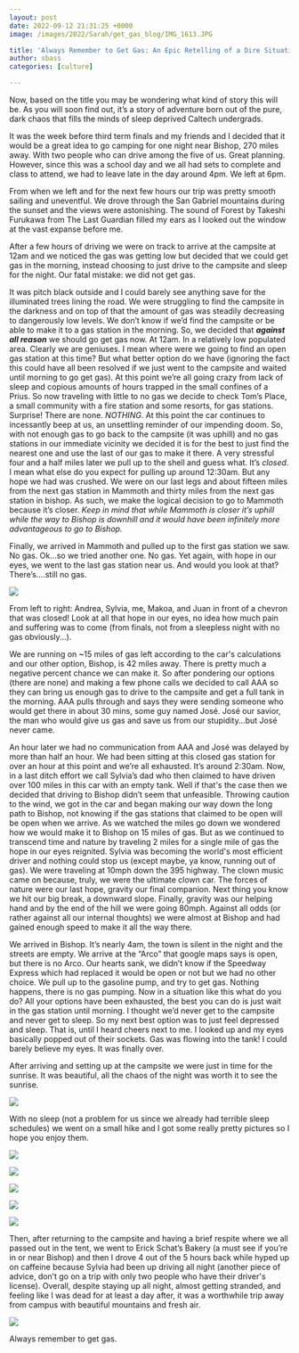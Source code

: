 ```yaml
---
layout: post
date: 2022-09-12 21:31:25 +0000
image: /images/2022/Sarah/get_gas_blog/IMG_1613.JPG

title: 'Always Remember to Get Gas: An Epic Retelling of a Dire Situation'
author: sbass
categories: [culture]

---
```

Now, based on the title you may be wondering what kind of story this will be. As you will soon find out, it’s a story of adventure born out of the pure, dark chaos that fills the minds of sleep deprived Caltech undergrads.

It was the week before third term finals and my friends and I decided that it would be a great idea to go camping for one night near Bishop, 270 miles away. With two people who can drive among the five of us. Great planning. However, since this was a school day and we all had sets to complete and class to attend, we had to leave late in the day around 4pm. We left at 6pm.

From when we left and for the next few hours our trip was pretty smooth sailing and uneventful. We drove through the San Gabriel mountains during the sunset and the views were astonishing. The sound of Forest by Takeshi Furukawa from The Last Guardian filled my ears as I looked out the window at the vast expanse before me.

After a few hours of driving we were on track to arrive at the campsite at 12am and we noticed the gas was getting low but decided that we could get gas in the morning, instead choosing to just drive to the campsite and sleep for the night. Our fatal mistake: we did not get gas.

It was pitch black outside and I could barely see anything save for the illuminated trees lining the road. We were struggling to find the campsite in the darkness and on top of that the amount of gas was steadily decreasing to dangerously low levels. We don’t know if we’d find the campsite or be able to make it to a gas station in the morning. So, we decided that **_against all reason_** we should go get gas now. At 12am. In a relatively low populated area. Clearly we are geniuses. I mean where were we going to find an open gas station at this time? But what better option do we have (ignoring the fact this could have all been resolved if we just went to the campsite and waited until morning to go get gas). At this point we’re all going crazy from lack of sleep and copious amounts of hours trapped in the small confines of a Prius. So now traveling with little to no gas we decide to check Tom’s Place, a small community with a fire station and some resorts, for gas stations. Surprise! There are none. _NOTHING_. At this point the car continues to incessantly beep at us, an unsettling reminder of our impending doom. So, with not enough gas to go back to the campsite (it was uphill) and no gas stations in our immediate vicinity we decided it is for the best to just find the nearest one and use the last of our gas to make it there. A very stressful four and a half miles later we pull up to the shell and guess what. It’s _closed_. I mean what else do you expect for pulling up around 12:30am. But any hope we had was crushed. We were on our last legs and about fifteen miles from the next gas station in Mammoth and thirty miles from the next gas station in bishop. As such, we make the logical decision to go to Mammoth because it’s closer. _Keep in mind that while Mammoth is closer it’s uphill while the way to Bishop is downhill and it would have been infinitely more advantageous to go to Bishop._

Finally, we arrived in Mammoth and pulled up to the first gas station we saw. No gas. Ok…so we tried another one. No gas. Yet again, with hope in our eyes, we went to the last gas station near us. And would you look at that? There’s….still no gas.

![](/images/2022/Sarah/get_gas_blog/IMG_5610.jpg)

From left to right: Andrea, Sylvia, me, Makoa, and Juan in front of a chevron that was closed! Look at all that hope in our eyes, no idea how much pain and suffering was to come (from finals, not from a sleepless night with no gas obviously...).

We are running on \~15 miles of gas left according to the car's calculations and our other option, Bishop, is 42 miles away. There is pretty much a negative percent chance we can make it. So after pondering our options (there are none) and making a few phone calls we decided to call AAA so they can bring us enough gas to drive to the campsite and get a full tank in the morning. AAA pulls through and says they were sending someone who would get there in about 30 mins, some guy named José. José our savior, the man who would give us gas and save us from our stupidity...but José never came.

An hour later we had no communication from AAA and José was delayed by more than half an hour. We had been sitting at this closed gas station for over an hour at this point and we’re all exhausted. It’s around 2:30am. Now, in a last ditch effort we call Sylvia’s dad who then claimed to have driven over 100 miles in this car with an empty tank. Well if that's the case then we decided that driving to Bishop didn’t seem that unfeasible. Throwing caution to the wind, we got in the car and began making our way down the long path to Bishop, not knowing if the gas stations that claimed to be open will be open when we arrive. As we watched the miles go down we wondered how we would make it to Bishop on 15 miles of gas. But as we continued to transcend time and nature by traveling 2 miles for a single mile of gas the hope in our eyes reignited. Sylvia was becoming the world's most efficient driver and nothing could stop us (except maybe, ya know, running out of gas). We were traveling at 10mph down the 395 highway. The clown music came on because, truly, we were the ultimate clown car. The forces of nature were our last hope, gravity our final companion. Next thing you know we hit our big break, a downward slope. Finally, gravity was our helping hand and by the end of the hill we were going 80mph. Against all odds (or rather against all our internal thoughts) we were almost at Bishop and had gained enough speed to make it all the way there.

We arrived in Bishop. It’s nearly 4am, the town is silent in the night and the streets are empty. We arrive at the “Arco” that google maps says is open, but there is no Arco. Our hearts sank, we didn’t know if the Speedway Express which had replaced it would be open or not but we had no other choice. We pull up to the gasoline pump, and try to get gas. Nothing happens, there is no gas pumping. Now in a situation like this what do you do? All your options have been exhausted, the best you can do is just wait in the gas station until morning. I thought we’d never get to the campsite and never get to sleep. So my next best option was to just feel depressed and sleep. That is, until I heard cheers next to me. I looked up and my eyes basically popped out of their sockets. Gas was flowing into the tank! I could barely believe my eyes. It was finally over.

After arriving and setting up at the campsite we were just in time for the sunrise. It was beautiful, all the chaos of the night was worth it to see the sunrise.

![](/images/2022/Sarah/get_gas_blog/IMG_1613.JPG)

With no sleep (not a problem for us since we already had terrible sleep schedules) we went on a small hike and I got some really pretty pictures so I hope you enjoy them.

![](/images/2022/Sarah/get_gas_blog/IMG_1632.JPG)

![](/images/2022/Sarah/get_gas_blog/IMG_1639.JPG)

![](/images/2022/Sarah/get_gas_blog/IMG_1643.JPG)

![](/images/2022/Sarah/get_gas_blog/IMG_1646.JPG)

![](/images/2022/Sarah/get_gas_blog/IMG_1665.JPG)

Then, after returning to the campsite and having a brief respite where we all passed out in the tent, we went to Erick Schat’s Bakery (a must see if you’re in or near Bishop) and then I drove 4 out of the 5 hours back while hyped up on caffeine because Sylvia had been up driving all night (another piece of advice, don’t go on a trip with only two people who have their driver's license). Overall, despite staying up all night, almost getting stranded, and feeling like I was dead for at least a day after, it was a worthwhile trip away from campus with beautiful mountains and fresh air.

![](/images/2022/Sarah/get_gas_blog/IMG_1669.JPG)

Always remember to get gas.